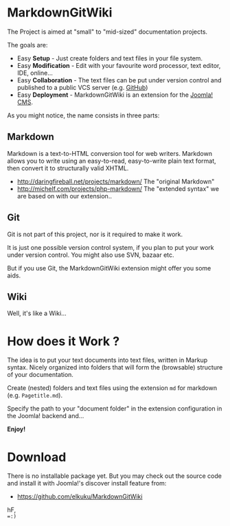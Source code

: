 # MarkdownGitWiki

The Project is aimed at "small" to "mid-sized" documentation projects.

The goals are:

* Easy **Setup** - Just create folders and text files in your file system.
* Easy **Modification** - Edit with your favourite word processor, text editor, IDE, online...
* Easy **Collaboration** - The text files can be put under version control and published to a public VCS server (e.g. [GitHub](https://github.com))
* Easy **Deployment** - MarkdownGitWiki is an extension for the [Joomla! CMS](https://github.com/joomla/joomla-cms).

As you might notice, the name consists in three parts:

## Markdown

Markdown is a text-to-HTML conversion tool for web writers. Markdown allows you to write using an easy-to-read, easy-to-write plain text format, then convert it to structurally valid XHTML.

* <http://daringfireball.net/projects/markdown/> The "original Markdown"
* <http://michelf.com/projects/php-markdown/> The "extended syntax" we are based on with our extension..

## Git

Git is not part of this project, nor is it required to make it work.

It is just one possible version control system, if you plan to put your work under version control. You might also use SVN, bazaar etc.

But if you use Git, the MarkdownGitWiki extension might offer you some aids.

## Wiki

Well, it's like a Wiki...

# How does it Work ?

The idea is to put your text documents into text files, written in Markup syntax. Nicely organized into folders that will form the (browsable) structure of your documentation.

Create (nested) folders and text files using the extension ```md``` for markdown (e.g. ```Pagetitle.md```).

Specify the path to your "document folder" in the extension configuration in the Joomla! backend and...

**Enjoy!**

# Download

There is no installable package yet. But you may check out the source code and install it with Joomla!'s discover install feature from:

* <https://github.com/elkuku/MarkdownGitWiki>

hF,<br />
 ```=:)```
